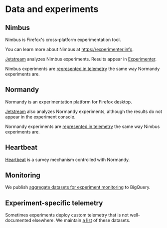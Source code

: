 # Data and experiments

## Nimbus

Nimbus is Firefox's cross-platform experimentation tool.

You can learn more about Nimbus at <https://experimenter.info>.

[Jetstream](datasets/jetstream.md) analyzes Nimbus experiments. Results appear in [Experimenter](https://experimenter.services.mozilla.com).

Nimbus experiments are [represented in telemetry](datasets/experiment_telemetry.md) the same way Normandy experiments are.

## Normandy

Normandy is an experimentation platform for Firefox desktop.

[Jetstream](datasets/jetstream.md) also analyzes Normandy experiments, although the results do not appear in the experiment console.

Normandy experiments are [represented in telemetry](datasets/experiment_telemetry.md) the same way Nimbus experiments are.

## Heartbeat

[Heartbeat](datasets/heartbeat.md) is a survey mechanism controlled with Normandy.

## Monitoring

We publish [aggregate datasets for experiment monitoring](datasets/experiment_monitoring.md) to BigQuery.

## Experiment-specific telemetry

Sometimes experiments deploy custom telemetry that is not well-documented elsewhere.
We maintain [a list](datasets/dynamic_telemetry.md) of these datasets.
